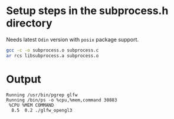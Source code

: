 # Setup steps in the subprocess.h directory

Needs latest `Odin` version with `posix` package support.

```bash
gcc -c -o subprocess.o subprocess.c
ar rcs libsubprocess.a subprocess.o
```

# Output

```
Running /usr/bin/pgrep glfw
Running /bin/ps -o %cpu,%mem,command 30883
 %CPU %MEM COMMAND
  8.5  0.2 ./glfw_opengl3
  ```